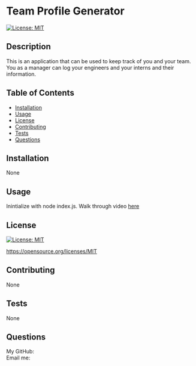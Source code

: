  # Team Profile Generator

  [![License: MIT](https://img.shields.io/badge/License-MIT-yellow.svg)](https://opensource.org/licenses/MIT)

  ## Description

  This is an application that can be used to keep track of you and your team. You as a manager can log your engineers and your interns and their information.

  ## Table of Contents

  * [Installation](#installation)
  * [Usage](#usage)
  * [License](#license)
  * [Contributing](#contributing)
  * [Tests](#tests)
  * [Questions](#questions)

  ## Installation

  None

  ## Usage 

  Inintialize with node index.js. Walk through video [here](https://watch.screencastify.com/v/eRlXKJwW0sYy3ZQKpjFh)

  ## License

  [![License: MIT](https://img.shields.io/badge/License-MIT-yellow.svg)](https://opensource.org/licenses/MIT)

  https://opensource.org/licenses/MIT 
    

  ## Contributing

  None
  
  ## Tests
  None

  ## Questions
  My GitHub: [](https://github.com/) <br>
  Email me: 

